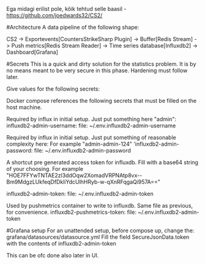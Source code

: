 Ega midagi erilist pole, kõik tehtud selle baasil - https://github.com/joedwards32/CS2/

#Architecture
A data pipeline of the following shape:

CS2 
    -> Exportevents[CountersStrikeSharp Plugin] 
    -> Buffer[Redis Stream]
    -> Push metrics[Redis Stream Reader] 
    -> Time series database[Influxdb2]
    -> Dashboard[Grafana]

#Secrets
This is a quick and dirty solution for the statistics problem.
It is by no means meant to be very secure in this phase.
Hardening must follow later.

Give values for the following secrets:

Docker compose references the following secrets that must be filled on the host machine.

Required by influx in initial setup. Just put something here "admin":
influxdb2-admin-username:
file: ~/.env.influxdb2-admin-username

Required by influx in initial setup. Just put something of reasonable complexity here:
For example "admin-admin-124"
'influxdb2-admin-password:
file: ~/.env.influxdb2-admin-password

A shortcut pre generated access token for influxdb.
Fill with a base64 string of your choosing.
For example "HOE7FFYwTNTAE2zl3ddOqw2XomadVRPNAtp8vx--Bm9MdgzLUkfeqDfDkliYdcUlhHRyb-w-qXnRFqgaQi957A=="

influxdb2-admin-token:
file: ~/.env.influxdb2-admin-token

Used by pushmetrics container to write to influxdb.
Same file as previous, for convenience.
influxdb2-pushmetrics-token:
file: ~/.env.influxdb2-admin-token

#Grafana setup
For an unattended setup, before compose up, change the:
grafana/datasources/datasource.yml
Fill the field SecureJsonData.token with the contents of influxdb2-admin-token

This can be ofc done also later in UI.